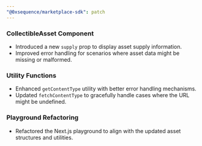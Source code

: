 ```yaml
---
"@0xsequence/marketplace-sdk": patch
---
```


### CollectibleAsset Component
- Introduced a new `supply` prop to display asset supply information.
- Improved error handling for scenarios where asset data might be missing or malformed.

### Utility Functions
- Enhanced `getContentType` utility with better error handling mechanisms.
- Updated `fetchContentType` to gracefully handle cases where the URL might be undefined.

### Playground Refactoring
- Refactored the Next.js playground to align with the updated asset structures and utilities.

